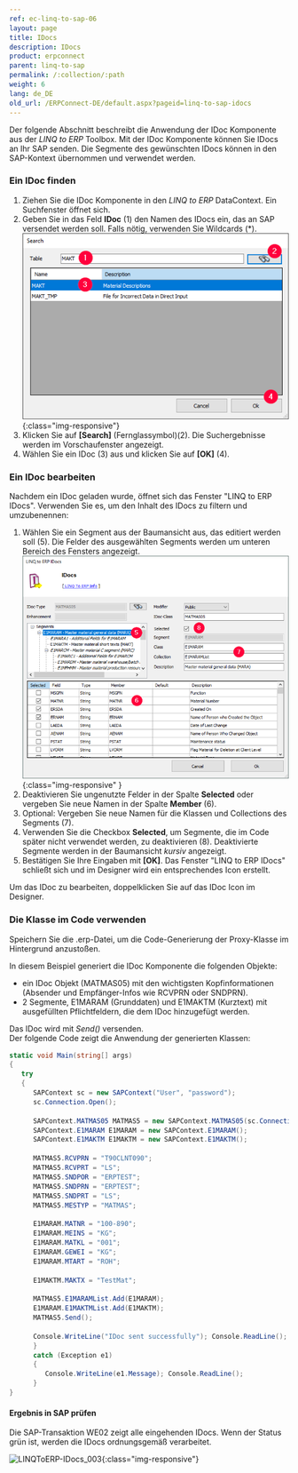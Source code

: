 ```yaml
---
ref: ec-linq-to-sap-06
layout: page
title: IDocs
description: IDocs
product: erpconnect
parent: linq-to-sap
permalink: /:collection/:path
weight: 6
lang: de_DE
old_url: /ERPConnect-DE/default.aspx?pageid=linq-to-sap-idocs
---
```


Der folgende Abschnitt beschreibt die Anwendung der IDoc Komponente aus der *LINQ to ERP* Toolbox.
Mit der IDoc Komponente können Sie IDocs an Ihr SAP senden. 
Die Segmente des gewünschten IDocs können in den SAP-Kontext übernommen und verwendet werden.

### Ein IDoc finden 
1. Ziehen Sie die IDoc Komponente in den *LINQ to ERP* DataContext. Ein Suchfenster öffnet sich.
2. Geben Sie in das Feld **IDoc** (1) den Namen des IDocs ein, das an SAP versendet werden soll. Falls nötig, verwenden Sie Wildcards (*).
![LINQToERP-Tables-001](/img/content/LINQToERP-Tables-001.png){:class="img-responsive"}
3. Klicken Sie auf **[Search]** (Fernglassymbol)(2). Die Suchergebnisse werden im Vorschaufenster angezeigt.
4. Wählen Sie ein IDoc (3) aus und klicken Sie auf **[OK]** (4).

### Ein IDoc bearbeiten
Nachdem ein IDoc geladen wurde, öffnet sich das Fenster "LINQ to ERP IDocs".
Verwenden Sie es, um den Inhalt des IDocs zu filtern und umzubenennen:

1. Wählen Sie ein Segment aus der Baumansicht aus, das editiert werden soll (5).
Die Felder des ausgewählten Segments werden um unteren Bereich des Fensters angezeigt. <br>
![LINQToERP-IDocs_002](/img/content/LINQToERP-IDocs_002.png){:class="img-responsive" }
2. Deaktivieren Sie ungenutzte Felder in der Spalte **Selected** oder vergeben Sie neue Namen in der Spalte **Member** (6).
3. Optional: Vergeben Sie neue Namen für die Klassen und Collections des Segments (7).
4. Verwenden Sie die Checkbox **Selected**, um Segmente, die im Code später nicht verwendet werden, zu deaktivieren (8).
Deaktivierte Segmente werden in der Baumansicht *kursiv* angezeigt.
5. Bestätigen Sie Ihre Eingaben mit **[OK]**. Das Fenster "LINQ to ERP IDocs" schließt sich und im Designer wird ein entsprechendes Icon erstellt.

Um das IDoc zu bearbeiten, doppelklicken Sie auf das IDoc Icon im Designer.

### Die Klasse im Code verwenden
Speichern Sie die .erp-Datei, um die Code-Generierung der Proxy-Klasse im Hintergrund anzustoßen. 

In diesem Beispiel generiert die IDoc Komponente die folgenden Objekte:
- ein IDoc Objekt (MATMAS05) mit den wichtigsten Kopfinformationen (Absender und Empfänger-Infos wie RCVPRN oder SNDPRN).
- 2 Segmente, E1MARAM (Grunddaten) und E1MAKTM (Kurztext) mit ausgefüllten Pflichtfeldern, die dem IDoc hinzugefügt werden.

Das IDoc wird mit *Send()* versenden.<br>
Der folgende Code zeigt die Anwendung der generierten Klassen:

```csharp
static void Main(string[] args) 
{ 
   try 
   { 
      SAPContext sc = new SAPContext("User", "password"); 
      sc.Connection.Open(); 
  
      SAPContext.MATMAS05 MATMAS5 = new SAPContext.MATMAS05(sc.Connection); 
      SAPContext.E1MARAM E1MARAM = new SAPContext.E1MARAM(); 
      SAPContext.E1MAKTM E1MAKTM = new SAPContext.E1MAKTM(); 
  
      MATMAS5.RCVPRN = "T90CLNT090"; 
      MATMAS5.RCVPRT = "LS"; 
      MATMAS5.SNDPOR = "ERPTEST"; 
      MATMAS5.SNDPRN = "ERPTEST"; 
      MATMAS5.SNDPRT = "LS"; 
      MATMAS5.MESTYP = "MATMAS"; 
  
      E1MARAM.MATNR = "100-890"; 
      E1MARAM.MEINS = "KG"; 
      E1MARAM.MATKL = "001"; 
      E1MARAM.GEWEI = "KG"; 
      E1MARAM.MTART = "ROH"; 
  
      E1MAKTM.MAKTX = "TestMat"; 
  
      MATMAS5.E1MARAMList.Add(E1MARAM); 
      E1MARAM.E1MAKTMList.Add(E1MAKTM); 
      MATMAS5.Send(); 
  
      Console.WriteLine("IDoc sent successfully"); Console.ReadLine(); 
      } 
      catch (Exception e1) 
      { 
         Console.WriteLine(e1.Message); Console.ReadLine(); 
      } 
}
```

#### Ergebnis in SAP prüfen

Die SAP-Transaktion WE02 zeigt alle eingehenden IDocs. 
Wenn der Status grün ist, werden die IDocs ordnungsgemäß verarbeitet.

![LINQToERP-IDocs_003](/img/content/LINQToERP-IDocs_003.png){:class="img-responsive"}

